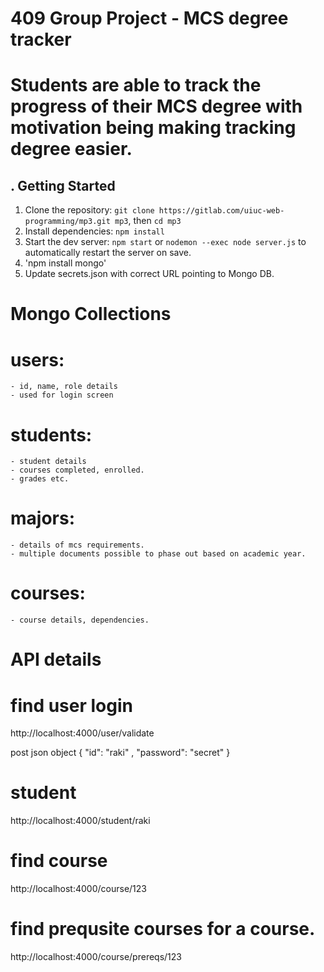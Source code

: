 # 409 Group Project - MCS degree tracker
# Students are able to track the progress of their MCS degree with motivation being making tracking degree easier.

## . Getting Started
1. Clone the repository:
`git clone https://gitlab.com/uiuc-web-programming/mp3.git mp3`, then `cd mp3`
2. Install dependencies:
`npm install`
3. Start the dev server:
`npm start` or 
`nodemon --exec node server.js` to automatically restart the server on save.
4. 'npm install mongo'
5. Update secrets.json with correct URL pointing to Mongo DB.

# Mongo Collections
# users:
    - id, name, role details
    - used for login screen
# students:
    - student details
    - courses completed, enrolled.
    - grades etc.
# majors:
    - details of mcs requirements.
    - multiple documents possible to phase out based on academic year.
# courses:
    - course details, dependencies.

# API details

# find user login
http://localhost:4000/user/validate

post json object
{
    "id": "raki" ,
    "password": "secret"
}

# student
http://localhost:4000/student/raki

# find course
http://localhost:4000/course/123

# find prequsite courses for a course.
http://localhost:4000/course/prereqs/123

